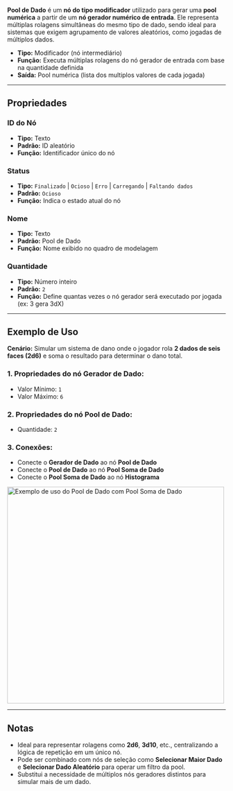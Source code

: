 **Pool de Dado** é um **nó do tipo modificador** utilizado para gerar uma **pool numérica** a partir de um **nó gerador numérico de entrada**. Ele representa múltiplas rolagens simultâneas do mesmo tipo de dado, sendo ideal para sistemas que exigem agrupamento de valores aleatórios, como jogadas de múltiplos dados.

- **Tipo:** Modificador (nó intermediário)
- **Função:** Executa múltiplas rolagens do nó gerador de entrada com base na quantidade definida
- **Saída:** Pool numérica (lista dos multiplos valores de cada jogada)

---

## **Propriedades**

### **ID do Nó**

- **Tipo:** Texto
- **Padrão:** ID aleatório
- **Função:** Identificador único do nó

### **Status**

- **Tipo:** `Finalizado` | `Ocioso` | `Erro` | `Carregando` | `Faltando dados`
- **Padrão:** `Ocioso`
- **Função:** Indica o estado atual do nó

### **Nome**

- **Tipo:** Texto
- **Padrão:** Pool de Dado
- **Função:** Nome exibido no quadro de modelagem

### **Quantidade**

- **Tipo:** Número inteiro
- **Padrão:** `2`
- **Função:** Define quantas vezes o nó gerador será executado por jogada (ex: 3 gera 3dX)

---

## **Exemplo de Uso**

**Cenário:** Simular um sistema de dano onde o jogador rola **2 dados de seis faces (2d6)** e soma o resultado para determinar o dano total.

### **1. Propriedades do nó Gerador de Dado:**

- Valor Mínimo: `1`
- Valor Máximo: `6`

### **2. Propriedades do nó Pool de Dado:**

- Quantidade: `2`

### **3. Conexões:**

- Conecte o **Gerador de Dado** ao nó **Pool de Dado**
- Conecte o **Pool de Dado** ao nó **Pool Soma de Dado**
- Conecte o **Pool Soma de Dado** ao nó **Histograma**

<img src="/node-crafter/doc-images/select-random.png" width="500px" alt="Exemplo de uso do Pool de Dado com Pool Soma de Dado"/>

---

## **Notas**

- Ideal para representar rolagens como **2d6**, **3d10**, etc., centralizando a lógica de repetição em um único nó.
- Pode ser combinado com nós de seleção como **Selecionar Maior Dado** e **Selecionar Dado Aleatório** para operar um filtro da pool.
- Substitui a necessidade de múltiplos nós geradores distintos para simular mais de um dado.
